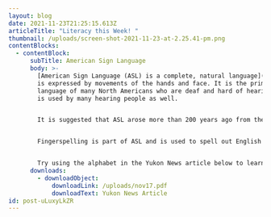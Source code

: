 ```yaml
---
layout: blog
date: 2021-11-23T21:25:15.613Z
articleTitle: "Literacy this Week! "
thumbnail: /uploads/screen-shot-2021-11-23-at-2.25.41-pm.png
contentBlocks:
  - contentBlock:
      subTitle: American Sign Language
      body: >-
        [American Sign Language (ASL) is a complete, natural language](<>). ASL
        is expressed by movements of the hands and face. It is the primary
        language of many North Americans who are deaf and hard of hearing, and
        is used by many hearing people as well.


        It is suggested that ASL arose more than 200 years ago from the intermixing of local sign languages and French Sign Language (LSF, or Langue des Signes Française).


        Fingerspelling is part of ASL and is used to spell out English words. In the fingerspelled alphabet, each letter corresponds to a distinct handshape. Fingerspelling is often used for proper names or to indicate the English word for something.


        Try using the alphabet in the Yukon News article below to learn how to spell your name in ASL!
      downloads:
        - downloadObject:
            downloadLink: /uploads/nov17.pdf
            downloadText: Yukon News Article
id: post-uLuxyLkZR
---
```

